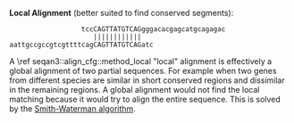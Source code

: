 <!-- SPDX-FileCopyrightText: 2006-2025 Knut Reinert & Freie Universität Berlin
     SPDX-FileCopyrightText: 2016-2025 Knut Reinert & MPI für molekulare Genetik
     SPDX-License-Identifier: CC-BY-4.0
-->

 **Local Alignment** (better suited to find conserved segments):
```
                  tccCAGTTATGTCAGgggacacgagcatgcagagac
                     ||||||||||||
aattgccgccgtcgttttcagCAGTTATGTCAGatc
```
A \ref seqan3::align_cfg::method_local "local" alignment is effectively a global alignment of two partial sequences.
For example when two genes from different species are similar in short conserved regions and dissimilar in the
remaining regions. A global alignment would not find the local matching because it would try to align the entire
sequence. This is solved by the
[Smith-Waterman algorithm](https://en.wikipedia.org/wiki/Smith%E2%80%93Waterman_algorithm).
